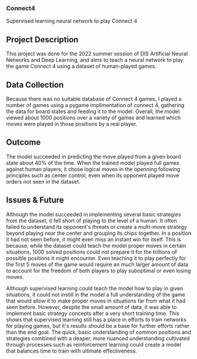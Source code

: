 ### Connect4
Supervised learning neural network to play Connect 4


## Project Description
This project was done for the 2022 summer session of DIS Artificial Neural Networks and Deep Learning, and aims to teach a neural network to play the game Connect 4 using a dataset of human-played games.
## Data Collection
Because there was no suitable database of Connect 4 games, I played a number of games using a pygame implimentation of connect 4, gathering the data for board states and feeding it to the model. Overall, the model viewed about 1000 positions over a variety of games and learned which moves were played in those positions by a real player.
## Outcome
The model succeeded in predicting the move played from a given board state about 40% of the time. When the trained model played full games against human players, it chose logical moves in the openning following principles such as center control, even when its opponent played move orders not seen in the dataset.
## Issues & Future
Although the model succeeded in implementing several basic strategies from the dataset, it fell short of playing to the level of a human. It often failed to understand its opponent's threats or create a multi-move strategy beyond playing near the center and grouping its chips together. In a position it had not seen before, it might even miss an instant win for itself. This is because, while the dataset could teach the model proper moves in certain situations, 1000 solved positions could not prepare it for the trillions of possible positions it might encounter. Even teaching it to play perfectly for the first 5 moves of the game would require an much larger amount of data to account for the freedom of both players to play suboptimal or even losing moves.

Although supervised learning could teach the model how to play in given situations, it could not instill in the model a full understanding of the game that would allow it to make proper moves in situations far from what it had seen before. However, despite the small amount of data, it was able to implement basic strategy concepts after a very short training time. This shows that supervised learning still has a place in efforts to train networks for playing games, but it's results should be a base for further efforts rather than the end goal. The quick, basic understanding of common positions and strategies combined with a deaper, more nuanced understanding cultivated through processes such as reinforcement learning could create a model that balances time to train with ultimate effectiveness.
